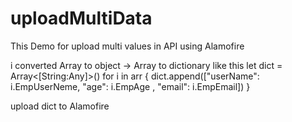 # uploadMultiData

This Demo for upload multi values in API using Alamofire
 
i converted Array to object -> Array to dictionary like this
  let dict = Array<[String:Any]>()
  for i in arr {
      dict.append(["userName": i.EmpUserNeme, "age": i.EmpAge , "email": i.EmpEmail])
  }
  
  upload dict to Alamofire

